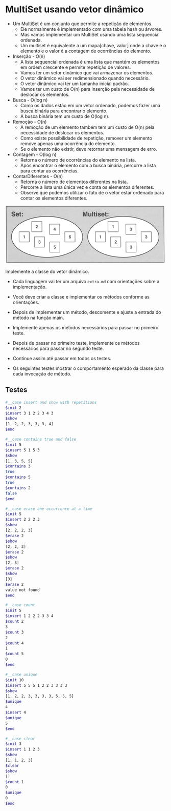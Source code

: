 # MultiSet usando vetor dinâmico

- Um MultiSet é um conjunto que permite a repetição de elementos.
  - Ele normalmente é implementado com uma tabela hash ou árvores.
  - Mas vamos implementar um MultiSet usando uma lista sequencial ordenada.
  - Um multiset é equivalente a um mapa\[chave, valor\] onde a chave é o elemento e o valor é a contagem de ocorrências do elemento.
- Inserção - O(n)
  - A lista sequencial ordenada é uma lista que mantém os elementos em ordem crescente e permite repetição de valores.
  - Vamos ter um vetor dinâmico que vai armazenar os elementos.
  - O vetor dinâmico vai ser redimensionado quando necessário.
  - O vetor dinâmico vai ter um tamanho inicial padrão.
  - Vamos ter um custo de O(n) para inserção pela necessidade de deslocar os elementos.
- Busca - O(log n)
  - Como os dados estão em um vetor ordenado, podemos fazer uma busca binária para encontrar o elemento.
  - A busca binária tem um custo de O(log n).
- Remoção - O(n)
  - A remoção de um elemento também tem um custo de O(n) pela necessidade de deslocar os elementos.
  - Como existe possibilidade de repetição, remover um elemento remove apenas uma ocorrência do elemento.
  - Se o elemento não existir, deve retornar uma mensagem de erro.
- Contagem - O(log n)
  - Retorna o número de ocorrências do elemento na lista.
  - Após encontrar o elemento com a busca binária, percorre a lista para contar as ocorrências.
- ContarDiferentes - O(n)
  - Retorna o número de elementos diferentes na lista.
  - Percorre a lista uma única vez e conta os elementos diferentes.
  - Observe que podemos utilizar o fato de o vetor estar ordenado para contar os elementos diferentes.

![_](cover.png)

Implemente a classe do vetor dinâmico.

- Cada linguagem vai ter um arquivo `extra.md` com orientações sobre a implementação.
- Você deve criar a classe e implementar os métodos conforme as orientações.
- Depois de implementar um método, descomente e ajuste a entrada do método na função main.
- Implemente apenas os métodos necessários para passar no primeiro teste.
- Depois de passar no primeiro teste, implemente os métodos necessários para passar no segundo teste.
- Continue assim até passar em todos os testes.

- Os seguintes testes mostrar o comportamento esperado da classe para cada invocação de método.

## Testes

```bash
#__case insert and show with repetitions
$init 2
$insert 3 1 2 2 3 4 3
$show
[1, 2, 2, 3, 3, 3, 4]
$end
```

```bash
#__case contains true and false
$init 5
$insert 5 1 5 3
$show
[1, 3, 5, 5]
$contains 3
true
$contains 5
true
$contains 2
false
$end
```

```bash
#__case erase one occurrence at a time
$init 5
$insert 2 2 2 3
$show
[2, 2, 2, 3]
$erase 2
$show
[2, 2, 3]
$erase 2
$show
[2, 3]
$erase 2
$show
[3]
$erase 2
value not found
$end
```

```bash
#__case count
$init 5
$insert 1 2 2 2 3 3 4
$count 2
3
$count 3
2
$count 4
1
$count 5
0
$end
```

```bash
#__case unique
$init 10
$insert 5 5 5 1 2 2 3 3 3 3
$show
[1, 2, 2, 3, 3, 3, 3, 5, 5, 5]
$unique
4
$insert 4
$unique
5
$end
```

```bash
#__case clear
$init 3
$insert 1 1 2 3
$show
[1, 1, 2, 3]
$clear
$show
[]
$count 1
0
$unique
0
$end
```
